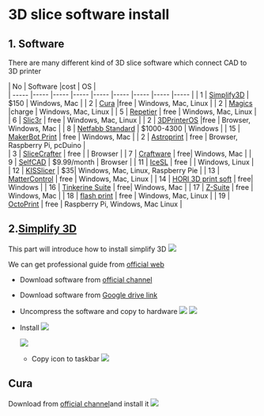 # 3D slice software install


## 1. Software
There are many different kind of 3D slice software which connect CAD to 3D printer 

| No | Software |cost | OS |  
| ----- |----- |----- |----- |----- |----- |----- |----- |----- |
| 1 | [Simplify3D](https://www.simplify3d.com/)  | $150 | Windows,   Mac | 
| 2 | [Cura](https://ultimaker.com/software/ultimaker-cura) |free  | Windows,   Mac, Linux | 
| 2 | [Magics](https://www.materialise.com/en/software/magics) |charge  | Windows,   Mac, Linux | 
| 5 | [Repetier](https://www.repetier.com/) | free | Windows,   Mac, Linux | 
| 6 | [Slic3r](slic3r.org) | free | Windows,   Mac, Linux | 
| 2 | [3DPrinterOS](https://www.3dprinteros.com/)  |free | Browser,   Windows, Mac | 
| 8 | [Netfabb   Standard](https://www.autodesk.com/products/netfabb/overview) |  $1000-4300 | Windows | 
| 15 | [MakerBot   Print](https://www.makerbot.com/3d-printers/apps/makerbot-print/) | free | Windows,   Mac | 
| 2 | [Astroprint](https://www.astroprint.com/) | free |   Browser,   Raspberry Pi, pcDuino |  
| 3 | [SliceCrafter](https://icesl.loria.fr/slicecrafter/) | free |  | Browser | 
| 7 | [Craftware](https://craftbot.com/craftware/) | free| Windows,   Mac | 
| 9 | [SelfCAD](https://www.selfcad.com/)  | $9.99/month | Browser |
| 11 | [IceSL](https://icesl.loria.fr/) | free |  | Windows,   Linux | 
| 12 | [KISSlicer](http://www.kisslicer.com/) | $35| Windows,   Mac, Linux, Raspberry Pie | 
| 13 | [MatterControl](https://www.matterhackers.com/store/l/mattercontrol/sk/MKZGTDW6) | free | Windows,   Mac, Linux | 
| 14 | [HORI 3D print soft](http://en.hori3d.com/) | free| Windows | 
| 16 | [Tinkerine   Suite](https://tinkerine.com/tinkerine-suite/) | free| Windows,   Mac | 
| 17 | [Z-Suite](https://zortrax.com/pl/software/) | free | Windows,   Mac | 
| 18 | [flash   print](https://www.flashprint.com/) | free | Windows,   Mac, Linux | 
| 19 | [OctoPrint](https://octoprint.org/) | free | Raspberry   Pi, Windows, Mac Linux | 


## 2.[Simplify 3D](https://www.simplify3d.com/)
This part will introduce how to install simplify 3D
![](https://gitlab.com/picbed/bed/uploads/7a4b896fcf4376818ad251891a17890f/WX20200401-101726_2x.png
)

We can get professional guide from [official web](https://www.simplify3d.com/support/)


* Download software from [official channel](https://www.simplify3d.com/software/)
* Download software from [Google drive link](https://drive.google.com/open?id=1ASPt7xwi8XatqlAV28snRRS21nCXHon6)

* Uncompress the software and copy to hardware
![](https://gitlab.com/picbed/bed/uploads/4cacc62612981f173134c45962037099/simplify3d1.png)
![](https://gitlab.com/picbed/bed/uploads/900036fefc537e06596fe9427c5710d1/WX20200401-153134.png)
* Install
  ![](https://gitlab.com/picbed/bed/uploads/0a431febbc36c5be33c86b7e4a3c3a1f/simplify3d5.png)

  ![](https://gitlab.com/picbed/bed/uploads/c93ab4553bf784f60621181ae6d541f5/WX20200401-153310.png)


  * Copy icon to taskbar
  ![](https://gitlab.com/picbed/bed/uploads/4be6b2e902b97f277450f6fd5d92d2b4/simplify3d6.png)
## Cura
Download from [official channel](https://ultimaker.com/software/ultimaker-cura)and install it 
![](https://gitlab.com/picbed/bed/uploads/e2814af502985f0dce910de1187d7074/WX20200401-153644.png)